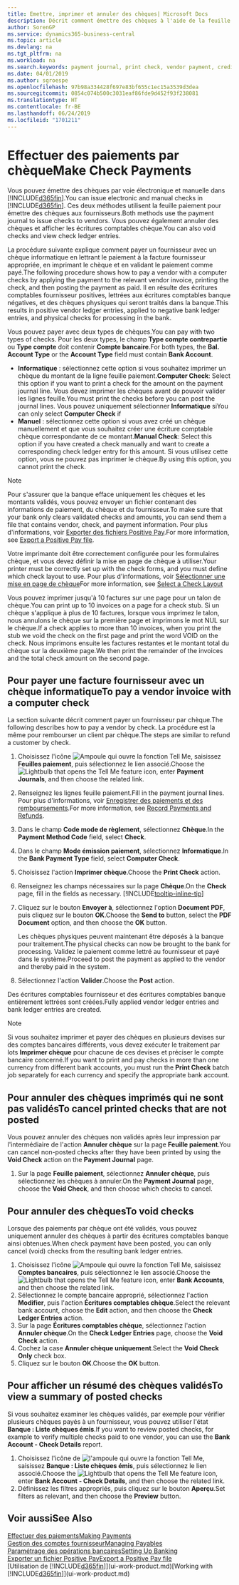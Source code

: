 ```yaml
---
title: Emettre, imprimer et annuler des chèques| Microsoft Docs
description: Décrit comment émettre des chèques à l'aide de la feuille paiement, imprimer des chèques, et annuler ou afficher les écritures comptables chèque dans Business Central.
author: SorenGP
ms.service: dynamics365-business-central
ms.topic: article
ms.devlang: na
ms.tgt_pltfrm: na
ms.workload: na
ms.search.keywords: payment journal, print check, vendor payment, creditor, debt, balance due, AP
ms.date: 04/01/2019
ms.author: sgroespe
ms.openlocfilehash: 97b98a334428f697e83bf655c1ec15a3539d3dea
ms.sourcegitcommit: 0854c074b500c3031eaf86fde9d452f93f238081
ms.translationtype: HT
ms.contentlocale: fr-BE
ms.lasthandoff: 06/24/2019
ms.locfileid: "1701211"
---
```

# <a name="make-check-payments"></a><span data-ttu-id="35aef-103">Effectuer des paiements par chèque</span><span class="sxs-lookup"><span data-stu-id="35aef-103">Make Check Payments</span></span>
<span data-ttu-id="35aef-104">Vous pouvez émettre des chèques par voie électronique et manuelle dans [!INCLUDE[d365fin](includes/d365fin_md.md)].</span><span class="sxs-lookup"><span data-stu-id="35aef-104">You can issue electronic and manual checks in [!INCLUDE[d365fin](includes/d365fin_md.md)].</span></span> <span data-ttu-id="35aef-105">Ces deux méthodes utilisent la feuille paiement pour émettre des chèques aux fournisseurs.</span><span class="sxs-lookup"><span data-stu-id="35aef-105">Both methods use the payment journal to issue checks to vendors.</span></span> <span data-ttu-id="35aef-106">Vous pouvez également annuler des chèques et afficher les écritures comptables chèque.</span><span class="sxs-lookup"><span data-stu-id="35aef-106">You can also void checks and view check ledger entries.</span></span>

<span data-ttu-id="35aef-107">La procédure suivante explique comment payer un fournisseur avec un chèque informatique en lettrant le paiement à la facture fournisseur appropriée, en imprimant le chèque et en validant le paiement comme payé.</span><span class="sxs-lookup"><span data-stu-id="35aef-107">The following procedure shows how to pay a vendor with a computer checks by applying the payment to the relevant vendor invoice, printing the check, and then posting the payment as paid.</span></span> <span data-ttu-id="35aef-108">Il en résulte des écritures comptables fournisseur positives, lettrées aux écritures comptables banque négatives, et des chèques physiques qui seront traités dans la banque.</span><span class="sxs-lookup"><span data-stu-id="35aef-108">This results in positive vendor ledger entries, applied to negative bank ledger entries, and physical checks for processing in the bank.</span></span>

<span data-ttu-id="35aef-109">Vous pouvez payer avec deux types de chèques.</span><span class="sxs-lookup"><span data-stu-id="35aef-109">You can pay with two types of checks.</span></span> <span data-ttu-id="35aef-110">Pour les deux types, le champ **Type compte contrepartie** ou **Type compte** doit contenir **Compte bancaire**.</span><span class="sxs-lookup"><span data-stu-id="35aef-110">For both types, the **Bal. Account Type** or the **Account Type** field must contain **Bank Account**.</span></span>

- <span data-ttu-id="35aef-111">**Informatique** : sélectionnez cette option si vous souhaitez imprimer un chèque du montant de la ligne feuille paiement.</span><span class="sxs-lookup"><span data-stu-id="35aef-111">**Computer Check**: Select this option if you want to print a check for the amount on the payment journal line.</span></span> <span data-ttu-id="35aef-112">Vous devez imprimer les chèques avant de pouvoir valider les lignes feuille.</span><span class="sxs-lookup"><span data-stu-id="35aef-112">You must print the checks before you can post the journal lines.</span></span> <span data-ttu-id="35aef-113">Vous pouvez uniquement sélectionner **Informatique** si</span><span class="sxs-lookup"><span data-stu-id="35aef-113">You can only select **Computer Check** if</span></span>
- <span data-ttu-id="35aef-114">**Manuel** : sélectionnez cette option si vous avez créé un chèque manuellement et que vous souhaitez créer une écriture comptable chèque correspondante de ce montant.</span><span class="sxs-lookup"><span data-stu-id="35aef-114">**Manual Check**: Select this option if you have created a check manually and want to create a corresponding check ledger entry for this amount.</span></span> <span data-ttu-id="35aef-115">Si vous utilisez cette option, vous ne pouvez pas imprimer le chèque.</span><span class="sxs-lookup"><span data-stu-id="35aef-115">By using this option, you cannot print the check.</span></span>

> [!NOTE]  
> <span data-ttu-id="35aef-116">Pour s'assurer que la banque efface uniquement les chèques et les montants validés, vous pouvez envoyer un fichier contenant des informations de paiement, du chèque et du fournisseur.</span><span class="sxs-lookup"><span data-stu-id="35aef-116">To make sure that your bank only clears validated checks and amounts, you can send them a file that contains vendor, check, and payment information.</span></span> <span data-ttu-id="35aef-117">Pour plus d'informations, voir [Exporter des fichiers Positive Pay](finance-how-positive-pay.md).</span><span class="sxs-lookup"><span data-stu-id="35aef-117">For more information, see [Export a Positive Pay file](finance-how-positive-pay.md).</span></span>

<span data-ttu-id="35aef-118">Votre imprimante doit être correctement configurée pour les formulaires chèque, et vous devez définir la mise en page de chèque à utiliser.</span><span class="sxs-lookup"><span data-stu-id="35aef-118">Your printer must be correctly set up with the check forms, and you must define which check layout to use.</span></span> <span data-ttu-id="35aef-119">Pour plus d'informations, voir [Sélectionner une mise en page de chèque](finance-how-define-check-layouts.md)</span><span class="sxs-lookup"><span data-stu-id="35aef-119">For more information, see [Select a Check Layout](finance-how-define-check-layouts.md)</span></span>

<span data-ttu-id="35aef-120">Vous pouvez imprimer jusqu'à 10 factures sur une page pour un talon de chèque.</span><span class="sxs-lookup"><span data-stu-id="35aef-120">You can print up to 10 invoices on a page for a check stub.</span></span> <span data-ttu-id="35aef-121">Si un chèque s'applique à plus de 10 factures, lorsque vous imprimez le talon, nous annulons le chèque sur la première page et imprimons le mot NUL sur le chèque.</span><span class="sxs-lookup"><span data-stu-id="35aef-121">If a check applies to more than 10 invoices, when you print the stub we void the check on the first page and print the word VOID on the check.</span></span> <span data-ttu-id="35aef-122">Nous imprimons ensuite les factures restantes et le montant total du chèque sur la deuxième page.</span><span class="sxs-lookup"><span data-stu-id="35aef-122">We then print the remainder of the invoices and the total check amount on the second page.</span></span>

## <a name="to-pay-a-vendor-invoice-with-a-computer-check"></a><span data-ttu-id="35aef-123">Pour payer une facture fournisseur avec un chèque informatique</span><span class="sxs-lookup"><span data-stu-id="35aef-123">To pay a vendor invoice with a computer check</span></span>
<span data-ttu-id="35aef-124">La section suivante décrit comment payer un fournisseur par chèque.</span><span class="sxs-lookup"><span data-stu-id="35aef-124">The following describes how to pay a vendor by check.</span></span> <span data-ttu-id="35aef-125">La procédure est la même pour rembourser un client par chèque.</span><span class="sxs-lookup"><span data-stu-id="35aef-125">The steps are similar to refund a customer by check.</span></span>

1. <span data-ttu-id="35aef-126">Choisissez l'icône ![Ampoule qui ouvre la fonction Tell Me](media/ui-search/search_small.png "Dites-moi ce que vous voulez faire"), saisissez **Feuilles paiement**, puis sélectionnez le lien associé.</span><span class="sxs-lookup"><span data-stu-id="35aef-126">Choose the ![Lightbulb that opens the Tell Me feature](media/ui-search/search_small.png "Tell me what you want to do") icon, enter **Payment Journals**, and then choose the related link.</span></span>
2. <span data-ttu-id="35aef-127">Renseignez les lignes feuille paiement.</span><span class="sxs-lookup"><span data-stu-id="35aef-127">Fill in the payment journal lines.</span></span> <span data-ttu-id="35aef-128">Pour plus d'informations, voir [Enregistrer des paiements et des remboursements](payables-how-post-payments-refunds.md).</span><span class="sxs-lookup"><span data-stu-id="35aef-128">For more information, see [Record Payments and Refunds](payables-how-post-payments-refunds.md).</span></span>
3. <span data-ttu-id="35aef-129">Dans le champ **Code mode de règlement**, sélectionnez **Chèque**.</span><span class="sxs-lookup"><span data-stu-id="35aef-129">In the **Payment Method Code** field, select **Check**.</span></span>
4. <span data-ttu-id="35aef-130">Dans le champ **Mode émission paiement**, sélectionnez **Informatique**.</span><span class="sxs-lookup"><span data-stu-id="35aef-130">In the **Bank Payment Type** field, select **Computer Check**.</span></span>
5. <span data-ttu-id="35aef-131">Choisissez l'action **Imprimer chèque**.</span><span class="sxs-lookup"><span data-stu-id="35aef-131">Choose the **Print Check** action.</span></span>
6. <span data-ttu-id="35aef-132">Renseignez les champs nécessaires sur la page **Chèque**.</span><span class="sxs-lookup"><span data-stu-id="35aef-132">On the **Check** page, fill in the fields as necessary.</span></span> [!INCLUDE[tooltip-inline-tip](includes/tooltip-inline-tip_md.md)]
7. <span data-ttu-id="35aef-133">Cliquez sur le bouton **Envoyer à**, sélectionnez l'option **Document PDF**, puis cliquez sur le bouton **OK**.</span><span class="sxs-lookup"><span data-stu-id="35aef-133">Choose the **Send to** button, select the **PDF Document** option, and then choose the **OK** button.</span></span>

    <span data-ttu-id="35aef-134">Les chèques physiques peuvent maintenant être déposés à la banque pour traitement.</span><span class="sxs-lookup"><span data-stu-id="35aef-134">The physical checks can now be brought to the bank for processing.</span></span> <span data-ttu-id="35aef-135">Validez le paiement comme lettré au fournisseur et payé dans le système.</span><span class="sxs-lookup"><span data-stu-id="35aef-135">Proceed to post the payment as applied to the vendor and thereby paid in the system.</span></span>
8. <span data-ttu-id="35aef-136">Sélectionnez l'action **Valider**.</span><span class="sxs-lookup"><span data-stu-id="35aef-136">Choose the **Post** action.</span></span>

<span data-ttu-id="35aef-137">Des écritures comptables fournisseur et des écritures comptables banque entièrement lettrées sont créées.</span><span class="sxs-lookup"><span data-stu-id="35aef-137">Fully applied vendor ledger entries and bank ledger entries are created.</span></span>

> [!NOTE]  
> <span data-ttu-id="35aef-138">Si vous souhaitez imprimer et payer des chèques en plusieurs devises sur des comptes bancaires différents, vous devez exécuter le traitement par lots **Imprimer chèque** pour chacune de ces devises et préciser le compte bancaire concerné.</span><span class="sxs-lookup"><span data-stu-id="35aef-138">If you want to print and pay checks in more than one currency from different bank accounts, you must run the **Print Check** batch job separately for each currency and specify the appropriate bank account.</span></span>

## <a name="to-cancel-printed-checks-that-are-not-posted"></a><span data-ttu-id="35aef-139">Pour annuler des chèques imprimés qui ne sont pas validés</span><span class="sxs-lookup"><span data-stu-id="35aef-139">To cancel printed checks that are not posted</span></span>
<span data-ttu-id="35aef-140">Vous pouvez annuler des chèques non validés après leur impression par l'intermédiaire de l'action **Annuler chèque** sur la page **Feuille paiement**.</span><span class="sxs-lookup"><span data-stu-id="35aef-140">You can cancel non-posted checks after they have been printed by using the **Void Check** action on the **Payment Journal** page.</span></span>

1. <span data-ttu-id="35aef-141">Sur la page **Feuille paiement**, sélectionnez **Annuler chèque**, puis sélectionnez les chèques à annuler.</span><span class="sxs-lookup"><span data-stu-id="35aef-141">On the **Payment Journal** page, choose the **Void Check**, and then choose which checks to cancel.</span></span>

## <a name="to-void-checks"></a><span data-ttu-id="35aef-142">Pour annuler des chèques</span><span class="sxs-lookup"><span data-stu-id="35aef-142">To void checks</span></span>
<span data-ttu-id="35aef-143">Lorsque des paiements par chèque ont été validés, vous pouvez uniquement annuler des chèques à partir des écritures comptables banque ainsi obtenues.</span><span class="sxs-lookup"><span data-stu-id="35aef-143">When check payment have been posted, you can only cancel (void) checks from the resulting bank ledger entries.</span></span>

1. <span data-ttu-id="35aef-144">Choisissez l'icône ![Ampoule qui ouvre la fonction Tell Me](media/ui-search/search_small.png "Dites-moi ce que vous voulez faire"), saisissez **Comptes bancaires**, puis sélectionnez le lien associé.</span><span class="sxs-lookup"><span data-stu-id="35aef-144">Choose the ![Lightbulb that opens the Tell Me feature](media/ui-search/search_small.png "Tell me what you want to do") icon, enter **Bank Accounts**, and then choose the related link.</span></span>
2. <span data-ttu-id="35aef-145">Sélectionnez le compte bancaire approprié, sélectionnez l'action **Modifier**, puis l'action **Écritures comptables chèque**.</span><span class="sxs-lookup"><span data-stu-id="35aef-145">Select the relevant bank account, choose the **Edit** action, and then choose the **Check Ledger Entries** action.</span></span>
3. <span data-ttu-id="35aef-146">Sur la page **Écritures comptables chèque**, sélectionnez l'action **Annuler chèque**.</span><span class="sxs-lookup"><span data-stu-id="35aef-146">On the **Check Ledger Entries** page, choose the **Void Check** action.</span></span>
4. <span data-ttu-id="35aef-147">Cochez la case **Annuler chèque uniquement**.</span><span class="sxs-lookup"><span data-stu-id="35aef-147">Select the **Void Check Only** check box.</span></span>
5. <span data-ttu-id="35aef-148">Cliquez sur le bouton **OK**.</span><span class="sxs-lookup"><span data-stu-id="35aef-148">Choose the **OK** button.</span></span>

## <a name="to-view-a-summary-of-posted-checks"></a><span data-ttu-id="35aef-149">Pour afficher un résumé des chèques validés</span><span class="sxs-lookup"><span data-stu-id="35aef-149">To view a summary of posted checks</span></span>
<span data-ttu-id="35aef-150">Si vous souhaitez examiner les chèques validés, par exemple pour vérifier plusieurs chèques payés à un fournisseur, vous pouvez utiliser l'état **Banque : Liste chèques émis**.</span><span class="sxs-lookup"><span data-stu-id="35aef-150">If you want to review posted checks, for example to verify multiple checks paid to one vendor, you can use the **Bank Account - Check Details** report.</span></span>
1. <span data-ttu-id="35aef-151">Choisissez l'icône de ![l'ampoule qui ouvre la fonction Tell Me](media/ui-search/search_small.png "Dites-moi ce que vous voulez faire"), saisissez **Banque : Liste chèques émis**, puis sélectionnez le lien associé.</span><span class="sxs-lookup"><span data-stu-id="35aef-151">Choose the ![Lightbulb that opens the Tell Me feature](media/ui-search/search_small.png "Tell me what you want to do") icon, enter **Bank Account - Check Details**, and then choose the related link.</span></span>
2. <span data-ttu-id="35aef-152">Définissez les filtres appropriés, puis cliquez sur le bouton **Aperçu**.</span><span class="sxs-lookup"><span data-stu-id="35aef-152">Set filters as relevant, and then choose the **Preview** button.</span></span>

## <a name="see-also"></a><span data-ttu-id="35aef-153">Voir aussi</span><span class="sxs-lookup"><span data-stu-id="35aef-153">See Also</span></span>
[<span data-ttu-id="35aef-154">Effectuer des paiements</span><span class="sxs-lookup"><span data-stu-id="35aef-154">Making Payments</span></span>](payables-make-payments.md)  
[<span data-ttu-id="35aef-155">Gestion des comptes fournisseur</span><span class="sxs-lookup"><span data-stu-id="35aef-155">Managing Payables</span></span>](payables-manage-payables.md)  
[<span data-ttu-id="35aef-156">Paramétrage des opérations bancaires</span><span class="sxs-lookup"><span data-stu-id="35aef-156">Setting Up Banking</span></span>](bank-setup-banking.md)  
[<span data-ttu-id="35aef-157">Exporter un fichier Positive Pay</span><span class="sxs-lookup"><span data-stu-id="35aef-157">Export a Positive Pay file</span></span>](finance-how-positive-pay.md)  
<span data-ttu-id="35aef-158">[Utilisation de [!INCLUDE[d365fin](includes/d365fin_md.md)]](ui-work-product.md)</span><span class="sxs-lookup"><span data-stu-id="35aef-158">[Working with [!INCLUDE[d365fin](includes/d365fin_md.md)]](ui-work-product.md)</span></span>  

